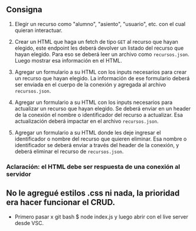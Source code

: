 ## Consigna

1. Elegir un recurso como "alumno", "asiento", "usuario", etc. con el cual quieran interactuar.

2. Crear un HTML que haga un fetch de tipo `GET` al recurso que hayan elegido, este endpoint les deberá devolver un listado del recurso que hayan elegido. Para eso se deberá leer un archivo como `recursos.json`. Luego mostrar esa información en el HTML.

3. Agregar un formulario a su HTML con los inputs necesarios para crear un recurso que hayan elegido. La información de ese formulario deberá ser enviada en el cuerpo de la conexión y agregada al archivo `recursos.json`.

4. Agregar un formulario a su HTML con los inputs necesarios para actualizar un recurso que hayan elegido. Se deberá enviar en un header de la conexión el nombre o identificador del recurso a actualizar. Esa actualización deberá impactar en el archivo `recursos.json`.

5. Agregar un formulario a su HTML donde les deje ingresar el identificador o nombre del recurso que quieren eliminar. Esa nombre o identificador se deberá enviar a través del header de la conexión, y deberá eliminar el recurso de `recursos.json`.

### Aclaración: el HTML debe ser respuesta de una conexión al servidor


## No le agregué estilos .css ni nada, la prioridad era hacer funcionar el CRUD.

- Primero pasar x git bash $ node index.js y luego abrir con el live server desde VSC.
